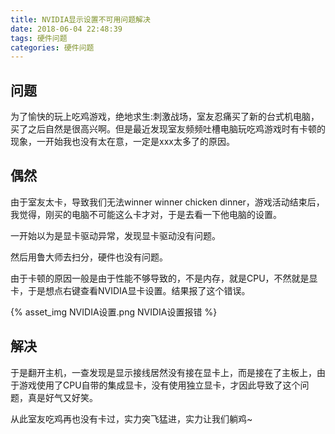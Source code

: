 ```yaml
---
title: NVIDIA显示设置不可用问题解决
date: 2018-06-04 22:48:39
tags: 硬件问题
categories: 硬件问题
---
```


## 问题

为了愉快的玩上吃鸡游戏，绝地求生:刺激战场，室友忍痛买了新的台式机电脑，买了之后自然是很高兴啊。但是最近发现室友频频吐槽电脑玩吃鸡游戏时有卡顿的现象，一开始我也没有太在意，一定是xxx太多了的原因。

## 偶然

由于室友太卡，导致我们无法winner winner chicken dinner，游戏活动结束后，我觉得，刚买的电脑不可能这么卡才对，于是去看一下他电脑的设置。

一开始以为是显卡驱动异常，发现显卡驱动没有问题。

然后用鲁大师去扫分，硬件也没有问题。

由于卡顿的原因一般是由于性能不够导致的，不是内存，就是CPU，不然就是显卡，于是想点右键查看NVIDIA显卡设置。结果报了这个错误。

{% asset_img NVIDIA设置.png NVIDIA设置报错 %}

## 解决

于是翻开主机，一查发现是显示接线居然没有接在显卡上，而是接在了主板上，由于游戏使用了CPU自带的集成显卡，没有使用独立显卡，才因此导致了这个问题，真是好气又好笑。

从此室友吃鸡再也没有卡过，实力突飞猛进，实力让我们躺鸡~

